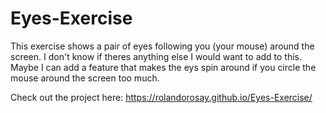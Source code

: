 # Eyes-Exercise

This exercise shows a pair of eyes following you (your mouse) around the screen. I don't know if theres anything else I would want to add to this. Maybe I can add a feature that makes the eys spin around if you circle the mouse around the screen too much. 

Check out the project here: https://rolandorosay.github.io/Eyes-Exercise/
